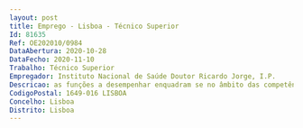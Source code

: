 ```yaml
--- 
layout: post
title: Emprego - Lisboa - Técnico Superior
Id: 81635
Ref: OE202010/0984
DataAbertura: 2020-10-28
DataFecho: 2020-11-10
Trabalho: Técnico Superior
Empregador: Instituto Nacional de Saúde Doutor Ricardo Jorge, I.P.
Descricao: as funções a desempenhar enquadram se no âmbito das competências inerentes à Unidade de Água e Solo do Departamento de Saúde Ambiental, conforme previsto no artigo 32º do Regulamento nº 329 2013, de 28 de agosto, nomeadamente   Realização de ensaios físico químicos em amostras de água  métodos espetrométricos de absorção molecular, de absorção atómica e de emissão (fotometria de chama), métodos eletrométricos, métodos gravimétricos, métodos volumétricos   Procedimentos pré analíticos  tratamento de amostras e preparação de reagentes   Implementação e validação de novos métodos de análise   Implementação do controlo de qualidade relativo a novos métodos de análise   Elaboração e atualização de procedimentos técnicos   Gestão e manutenção de equipamentos laboratoriais   Gestão de consumíveis   Formação e integração de novos técnicos estagiários.
CodigoPostal: 1649-016 LISBOA
Concelho: Lisboa
Distrito: Lisboa
--- 
```

